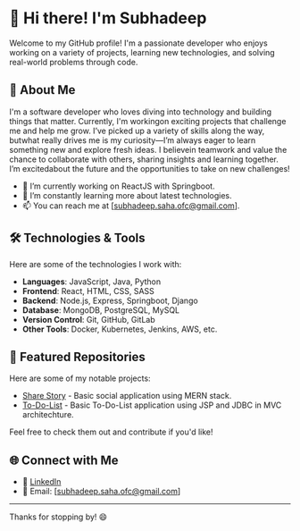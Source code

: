 # 👋 Hi there! I'm Subhadeep

Welcome to my GitHub profile! I'm a passionate developer who enjoys working on a variety of projects, learning new technologies, and solving real-world problems through code.

## 🚀 About Me
I'm a software developer who loves diving into technology and building things that matter. Currently, I'm workingon exciting projects that challenge me and help me grow. I’ve picked up a variety of skills along the way, butwhat really drives me is my curiosity—I’m always eager to learn something new and explore fresh ideas. I believein teamwork and value the chance to collaborate with others, sharing insights and learning together. I’m excitedabout the future and the opportunities to take on new challenges!

- 🔭 I’m currently working on ReactJS with Springboot.
- 🌱 I’m constantly learning more about latest technologies.
- 📫 You can reach me at [subhadeep.saha.ofc@gmail.com].

## 🛠️ Technologies & Tools

Here are some of the technologies I work with:

- **Languages**: JavaScript, Java, Python
- **Frontend**: React, HTML, CSS, SASS
- **Backend**: Node.js, Express, Springboot, Django
- **Database**: MongoDB, PostgreSQL, MySQL
- **Version Control**: Git, GitHub, GitLab
- **Other Tools**: Docker, Kubernetes, Jenkins, AWS, etc.

## 📂 Featured Repositories

Here are some of my notable projects:

- [Share Story](https://github.com/subhadeep47/MERNProject) - Basic social application using MERN stack.
- [To-Do-List](https://github.com/subhadeep47/ToDoList) - Basic To-Do-List application using JSP and JDBC in MVC architechture.

Feel free to check them out and contribute if you'd like!

## 🌐 Connect with Me

- 💼 [LinkedIn](www.linkedin.com/in/subhadeep-saha-3b9492210)
- 📧 Email: [subhadeep.saha.ofc@gmail.com]

---

Thanks for stopping by! 😄

